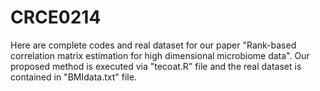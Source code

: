 # CRCE0214
Here are complete codes and real dataset for our paper "Rank-based correlation matrix estimation for high dimensional microbiome data". Our proposed method is executed via "tecoat.R" file and the real dataset is contained in "BMIdata.txt" file.
